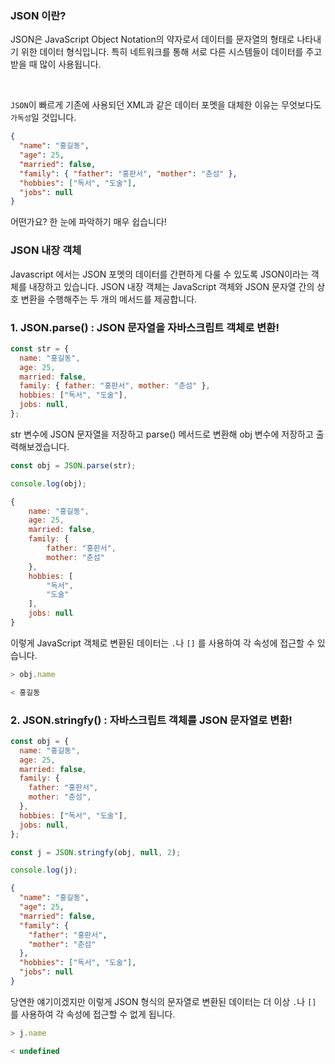 ### JSON 이란?

JSON은 JavaScript Object Notation의 약자로서 데이터를 문자열의 형태로 나타내기 위한 데이터 형식입니다.
특히 네트워크를 통해 서로 다른 시스템들이 데이터를 주고 받을 때 많이 사용됩니다.

<br>

`JSON`이 빠르게 기존에 사용되던 XML과 같은 데이터 포멧을 대체한 이유는 무엇보다도 `가독성`일 것입니다.

```json
{
  "name": "홍길동",
  "age": 25,
  "married": false,
  "family": { "father": "홍판서", "mother": "춘섬" },
  "hobbies": ["독서", "도술"],
  "jobs": null
}
```

어떤가요? 한 눈에 파악하기 매우 쉽습니다!

### JSON 내장 객체

Javascript 에서는 JSON 포멧의 데이터를 간편하게 다룰 수 있도록 JSON이라는 객체를 내장하고 있습니다.
JSON 내장 객체는 JavaScript 객체와 JSON 문자열 간의 상호 변환을 수행해주는 두 개의 메서드를 제공합니다.

### 1. JSON.parse() : JSON 문자열을 자바스크립트 객체로 변환!

```javascript
const str = {
  name: "홍길동",
  age: 25,
  married: false,
  family: { father: "홍판서", mother: "춘섬" },
  hobbies: ["독서", "도술"],
  jobs: null,
};
```

str 변수에 JSON 문자열을 저장하고 parse() 메서드로 변환해 obj 변수에 저장하고 출력해보겠습니다.

```javascript
const obj = JSON.parse(str);

console.log(obj);
```

```javascript
{
    name: "홍길동",
    age: 25,
    married: false,
    family: {
        father: "홍판서",
        mother: "춘섬"
    },
    hobbies: [
        "독서",
        "도술"
    ],
    jobs: null
}
```

이렇게 JavaScript 객체로 변환된 데이터는 `.`나 `[]` 를 사용하여 각 속성에 접근할 수 있습니다.

```javascript
> obj.name

< 홍길동
```

### 2. JSON.stringfy() : 자바스크립트 객체를 JSON 문자열로 변환!

```javascript
const obj = {
  name: "홍길동",
  age: 25,
  married: false,
  family: {
    father: "홍판서",
    mother: "춘섬",
  },
  hobbies: ["독서", "도술"],
  jobs: null,
};
```

```javascript
const j = JSON.stringfy(obj, null, 2);

console.log(j);
```

```json
{
  "name": "홍길동",
  "age": 25,
  "married": false,
  "family": {
    "father": "홍판서",
    "mother": "춘섬"
  },
  "hobbies": ["독서", "도술"],
  "jobs": null
}
```

당연한 얘기이겠지만 이렇게 JSON 형식의 문자열로 변환된 데이터는 더 이상 `.`나 `[] ` 를 사용하여 각 속성에 접근할 수 없게 됩니다.

```javascript
> j.name

< undefined
```
